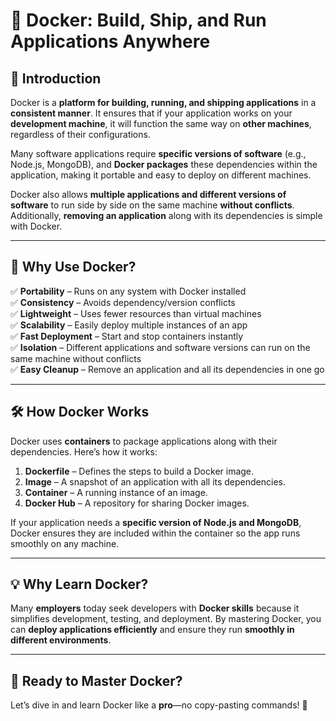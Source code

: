 
# 🚀 Docker: Build, Ship, and Run Applications Anywhere

## 📌 Introduction
Docker is a **platform for building, running, and shipping applications** in a **consistent manner**. It ensures that if your application works on your **development machine**, it will function the same way on **other machines**, regardless of their configurations.

Many software applications require **specific versions of software** (e.g., Node.js, MongoDB), and **Docker packages** these dependencies within the application, making it portable and easy to deploy on different machines.

Docker also allows **multiple applications and different versions of software** to run side by side on the same machine **without conflicts**. Additionally, **removing an application** along with its dependencies is simple with Docker.

---

## 🎯 Why Use Docker?
✅ **Portability** – Runs on any system with Docker installed  
✅ **Consistency** – Avoids dependency/version conflicts  
✅ **Lightweight** – Uses fewer resources than virtual machines  
✅ **Scalability** – Easily deploy multiple instances of an app  
✅ **Fast Deployment** – Start and stop containers instantly  
✅ **Isolation** – Different applications and software versions can run on the same machine without conflicts  
✅ **Easy Cleanup** – Remove an application and all its dependencies in one go  

---

## 🛠 How Docker Works
Docker uses **containers** to package applications along with their dependencies. Here’s how it works:

1. **Dockerfile** – Defines the steps to build a Docker image.
2. **Image** – A snapshot of an application with all its dependencies.
3. **Container** – A running instance of an image.
4. **Docker Hub** – A repository for sharing Docker images.

If your application needs a **specific version of Node.js and MongoDB**, Docker ensures they are included within the container so the app runs smoothly on any machine.

---





## 💡 Why Learn Docker?
Many **employers** today seek developers with **Docker skills** because it simplifies development, testing, and deployment. By mastering Docker, you can **deploy applications efficiently** and ensure they run **smoothly in different environments**.

---

## 🎯 Ready to Master Docker?
Let’s dive in and learn Docker like a **pro**—no copy-pasting commands! 🚀

